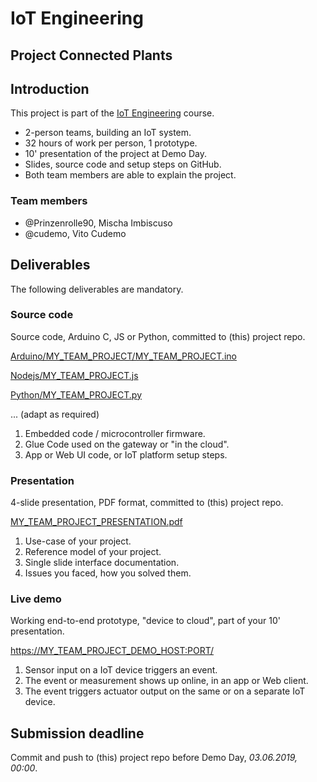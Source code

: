 # IoT Engineering
## Project Connected Plants

## Introduction
This project is part of the [IoT Engineering](../../../fhnw-iot) course.

* 2-person teams, building an IoT system.
* 32 hours of work per person, 1 prototype.
* 10' presentation of the project at Demo Day.
* Slides, source code and setup steps on GitHub.
* Both team members are able to explain the project.

### Team members
* @Prinzenrolle90, Mischa Imbiscuso
* @cudemo, Vito Cudemo

## Deliverables
The following deliverables are mandatory.

### Source code
Source code, Arduino C, JS or Python, committed to (this) project repo.

[Arduino/MY_TEAM_PROJECT/MY_TEAM_PROJECT.ino](Arduino/MY_TEAM_PROJECT_FILE.ino)

[Nodejs/MY_TEAM_PROJECT.js](Nodejs/MY_TEAM_PROJECT_FILE.js)

[Python/MY_TEAM_PROJECT.py](Nodejs/MY_TEAM_PROJECT_FILE.py)

... (adapt as required)

1) Embedded code / microcontroller firmware.
2) Glue Code used on the gateway or "in the cloud".
3) App or Web UI code, or IoT platform setup steps.

### Presentation
4-slide presentation, PDF format, committed to (this) project repo.

[MY_TEAM_PROJECT_PRESENTATION.pdf](MY_TEAM_PROJECT_PRESENTATION.pdf)

1) Use-case of your project.
2) Reference model of your project.
3) Single slide interface documentation.
4) Issues you faced, how you solved them.

### Live demo
Working end-to-end prototype, "device to cloud", part of your 10' presentation.

[https://MY_TEAM_PROJECT_DEMO_HOST:PORT/](https://MY_TEAM_PROJECT_DEMO_HOST:PORT/)

1) Sensor input on a IoT device triggers an event.
2) The event or measurement shows up online, in an app or Web client.
3) The event triggers actuator output on the same or on a separate IoT device.

## Submission deadline
Commit and push to (this) project repo before Demo Day, _03.06.2019, 00:00_.
